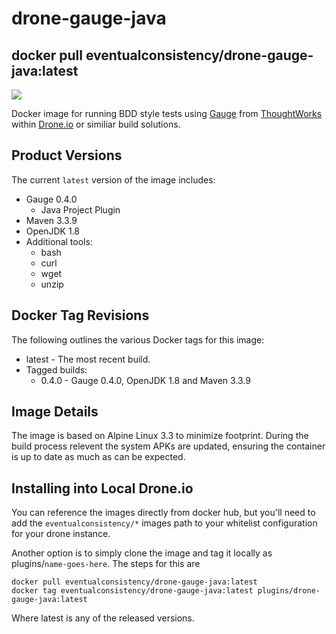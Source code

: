 # drone-gauge-java
## docker pull eventualconsistency/drone-gauge-java:latest

[![](https://imagelayers.io/badge/eventualconsistency/drone-gauge-java:latest.svg)](https://imagelayers.io/?images=eventualconsistency/drone-gauge-java:latest 'Get your own badge on imagelayers.io')

Docker image for running BDD style tests using [Gauge](http://getgauge.io/) from [ThoughtWorks](http://www.thoughtworks.com/) within [Drone.io](Drone.io) or similiar build solutions.

## Product Versions
The current `latest` version of the image includes:

- Gauge 0.4.0
    - Java Project Plugin
- Maven 3.3.9
- OpenJDK 1.8
- Additional tools:
    - bash
    - curl
    - wget
    - unzip

## Docker Tag Revisions
The following outlines the various Docker tags for this image:

  - latest - The most recent build.
  - Tagged builds:
    - 0.4.0 - Gauge 0.4.0, OpenJDK 1.8 and Maven 3.3.9
    
## Image Details
The image is based on Alpine Linux 3.3 to minimize footprint. During the build process
relevent the system APKs are updated, ensuring the container is up to date as much as
can be expected.

## Installing into Local Drone.io
You can reference the images directly from docker hub, but you'll need to add the `eventualconsistency/*`
images path to your whitelist configuration for your drone instance. 

Another option is to simply clone the image and tag it locally as plugins/`name-goes-here`. 
The steps for this are

    docker pull eventualconsistency/drone-gauge-java:latest
    docker tag eventualconsistency/drone-gauge-java:latest plugins/drone-gauge-java:latest

Where latest is any of the released versions.

